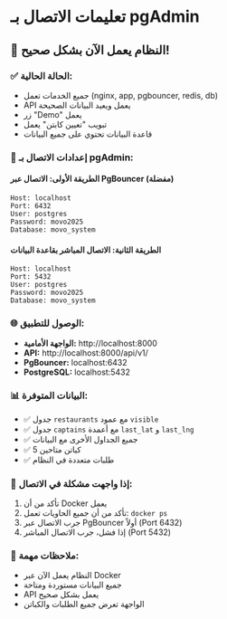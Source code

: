 # تعليمات الاتصال بـ pgAdmin

## 🚀 **النظام يعمل الآن بشكل صحيح!**

### ✅ **الحالة الحالية:**
- جميع الخدمات تعمل (nginx, app, pgbouncer, redis, db)
- API يعمل ويعيد البيانات الصحيحة
- زر "Demo" يعمل
- تبويب "تعيين كابتن" يعمل
- قاعدة البيانات تحتوي على جميع البيانات

### 🔗 **إعدادات الاتصال بـ pgAdmin:**

#### **الطريقة الأولى: الاتصال عبر PgBouncer (مفضلة)**
```
Host: localhost
Port: 6432
User: postgres
Password: movo2025
Database: movo_system
```

#### **الطريقة الثانية: الاتصال المباشر بقاعدة البيانات**
```
Host: localhost
Port: 5432
User: postgres
Password: movo2025
Database: movo_system
```

### 🌐 **الوصول للتطبيق:**
- **الواجهة الأمامية:** http://localhost:8000
- **API:** http://localhost:8000/api/v1/
- **PgBouncer:** localhost:6432
- **PostgreSQL:** localhost:5432

### 📊 **البيانات المتوفرة:**
- ✅ جدول `restaurants` مع عمود `visible`
- ✅ جدول `captains` مع أعمدة `last_lat` و `last_lng`
- ✅ جميع الجداول الأخرى مع البيانات
- ✅ 5 كباتن متاحين
- ✅ طلبات متعددة في النظام

### 🔧 **إذا واجهت مشكلة في الاتصال:**
1. تأكد من أن Docker يعمل
2. تأكد من أن جميع الحاويات تعمل: `docker ps`
3. جرب الاتصال عبر PgBouncer أولاً (Port 6432)
4. إذا فشل، جرب الاتصال المباشر (Port 5432)

### 📝 **ملاحظات مهمة:**
- النظام يعمل الآن عبر Docker
- جميع البيانات مستوردة ومتاحة
- API يعمل بشكل صحيح
- الواجهة تعرض جميع الطلبات والكباتن
